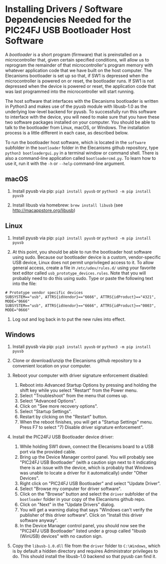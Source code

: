 # Installing Drivers / Software Dependencies Needed for the PIC24FJ USB Bootloader Host Software

A *bootloader* is a short program (firmware) that is preinstalled on a microcontroller that, given certain specified conditions, will allow us to reprogram the remainder of that microcontroller's program memory with whatever application code that we have built on the host computer.  The Elecanisms bootloader is set up so that, if SW1 is depressed when the microcontroller is powered on or reset, the bootloader runs.  If SW1 is not depressed when the device is powered or reset, the application code that was last programmed into the microcontroller will start running.

The host software that interfaces with the Elecanisms bootloader is written in Python3 and makes use of the pyusb module with libusb-1.0 as the underlying low-level backend for pyusb.  To successfully run this software to interface with the device, you will need to make sure that you have these two software packages installed on your computer. You should be able to talk to the bootloader from Linux, macOS, or Windows.  The installation process is a little different in each case, as described below.

To run the bootloader host software, which is located in the `software` subfolder in the `bootloader` folder in the Elecanisms github repository, type `python3 bootloadergui.py` in a terminal window or command shell.  There is also a command-line application called `bootloadercmd.py`.  To learn how to use it, run it with the `-h` or `--help` command-line argument.

## macOS

1. Install pyusb via pip: `pip3 install pyusb` or `python3 -m pip install pyusb`

1. Install libusb via homebrew: `brew install libusb` (see <http://macappstore.org/libusb>)

## Linux
1. Install pyusb via pip: `pip3 install pyusb` or `python3 -m pip install pyusb`

1. At this point, you should be able to run the bootloader host software using sudo.  Because our bootloader device is a custom, vendor-specific USB device, Linux does not permit unprivileged access to it.  To allow general access, create a file in `/etc/udev/rules.d/` using your favorite text editor called `usb_prototype_devices.rules`.  Note that you will probably need to do this using sudo.  Type or paste the following text into the file:  
```
# Prototype vendor specific devices    
SUBSYSTEM=="usb", ATTRS{idVendor}=="6666", ATTRS{idProduct}=="4321", MODE="0666"    
SUBSYSTEM=="usb", ATTRS{idVendor}=="6666", ATTRS{idProduct}=="0003", MODE="0666"    
```

1. Log out and log back in to put the new rules into effect.

## Windows

1. Install pyusb via pip: `pip3 install pyusb` or `python3 -m pip install pyusb`

1. Clone or download/unzip the Elecanisms github repository to a convenient location on your computer.

1. Reboot your computer with driver signature enforcement disabled:
   1. Reboot into Advanced Startup Options by pressing and holding the shift key while you select "Restart" from the Power menu.
   1. Select "Troubleshoot" from the menu that comes up.
   1. Select "Advanced Options".
   1. Click on "See more recovery options".
   1. Select "Startup Settings".
   1. Restart by clicking on the "Restart" button.
   1. When the reboot finishes, you will get a "Startup Settings" menu.  Press F7 to select "7) Disable driver signature enforcement".
1. Install the PIC24FJ USB Bootloader device driver:
   1. While holding SW1 down, connect the Elecanisms board to a USB port via the provided cable.
   1. Bring up the Device Manager control panel.  You will probably see "PIC24FJ USB Bootloader" (with a caution sign next to it indicating there is an issue with the device, which is probably that Windows was unable to locate a driver for it automatically) under "Other Devices".
   1. Right click on "PIC24FJ USB Bootloader" and select "Update Driver".
   1. Select "Browse my computer for driver software".
   1. Click on the "Browse" button and select the `driver` subfolder of the `bootloader` folder in your copy of the Elecanisms github repo.
   1. Click on "Next" in the "Update Drivers" dialog.
   1. You will get a warning dialog that says "Windows can't verify the publisher of this driver software".  Click on "Install this driver software anyway".
   1. In the Device Manager control panel, you should now see the "PIC24FJ USB Bootloader" listed under a group called "libusb (WinUSB) devices" with no caution sign.

1. Copy the `libusb-1.0.dll` file from the `driver` folder to `C:\Windows`, which is by default a hidden directory and requires Administrator privileges to do.  This should install the libusb-1.0 backend so that pyusb can find it.
